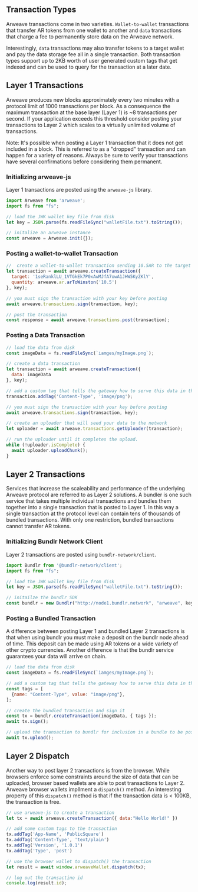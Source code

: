 ## Transaction Types
Arweave transactions come in two varieties. `Wallet-to-wallet` transactions that transfer AR tokens from one wallet to another and `data` transactions that charge a fee to permanently store data on the Arweave network.

Interestingly, `data` transactions may also transfer tokens to a target wallet and pay the data storage fee all in a single transaction. Both transaction types support up to 2KB worth of user generated custom tags that get indexed and can be used to query for the transaction at a later date.

## Layer 1 Transactions
Arweave produces new blocks approximately every two minutes with a protocol limit of 1000 transactions per block. As a consequence the maximum transaction at the base layer (Layer 1) is ~8 transactions per second. If your application exceeds this threshold consider posting your transactions to Layer 2 which scales to a virtually unlimited volume of transactions.

Note: It's possible when posting a Layer 1 transaction that it does not get included in a block. This is referred to as a "dropped" transaction and can happen for a variety of reasons. Always be sure to verify your transactions have several confirmations before considering them permanent.

### Initializing arweave-js
Layer 1 transactions are posted using the `arweave-js` library.
```js
import Arweave from 'arweave';
import fs from "fs";

// load the JWK wallet key file from disk
let key = JSON.parse(fs.readFileSync("walletFile.txt").toString());

// initalize an arweave instance
const arweave = Arweave.init({});
```

### Posting a wallet-to-wallet Transaction

```js
//  create a wallet-to-wallet transaction sending 10.5AR to the target address
let transaction = await arweave.createTransaction({
  target: '1seRanklLU_1VTGkEk7P0xAwMJfA7owA1JHW5KyZKlY',
  quantity: arweave.ar.arToWinston('10.5')
}, key);

// you must sign the transaction with your key before posting
await arweave.transactions.sign(transaction, key);

// post the transaction
const response = await arweave.transactions.post(transaction);
```

### Posting a Data Transaction
```js
// load the data from disk
const imageData = fs.readFileSync(`iamges/myImage.png`);

// create a data transaction
let transaction = await arweave.createTransaction({
  data: imageData
}, key);

// add a custom tag that tells the gateway how to serve this data in the browser
transaction.addTag('Content-Type', 'image/png');

// you must sign the transaction with your key before posting
await arweave.transactions.sign(transaction, key);

// create an uploader that will seed your data to the network
let uploader = await arweave.transactions.getUploader(transaction);

// run the uploader until it completes the upload.
while (!uploader.isComplete) {
  await uploader.uploadChunk();
}
```

## Layer 2 Transactions
Services that increase the scaleability and performance of the underlying Arweave protocol are referred to as Layer 2 solutions. A bundler is one such service that takes multiple individual transactions and bundles them together into a single transaction that is posted to Layer 1. In this way a single transaction at the protocol level can contain tens of thousands of bundled transactions. With only one restriction, bundled transactions cannot transfer AR tokens.

### Initializing Bundlr Network Client
Layer 2 transactions are posted using `bundlr-network/client`.
```js
import Bundlr from '@bundlr-network/client';
import fs from "fs";

// load the JWK wallet key file from disk
let key = JSON.parse(fs.readFileSync("walletFile.txt").toString());

// initailze the bundlr SDK
const bundlr = new Bundlr("http://node1.bundlr.network", "arweave", key);
```

### Posting a Bundled Transaction
A difference between posting Layer 1 and bundled Layer 2 transactions is that when using bundlr you must make a deposit on the bundlr node ahead of time. This deposit can be made using AR tokens or a wide variety of other crypto currencies. Another difference is that the bundlr service guarantees your data will arrive on chain.
```js
// load the data from disk
const imageData = fs.readFileSync(`iamges/myImage.png`);

// add a custom tag that tells the gateway how to serve this data in the browser
const tags = [
  {name: "Content-Type", value: "image/png"},
];

// create the bundled transaction and sign it
const tx = bundlr.createTransaction(imageData, { tags });
await tx.sign();

// upload the transaction to bundlr for inclusion in a bundle to be posted
await tx.upload();
```

## Layer 2 Dispatch
Another way to post layer 2 transactions is from the browser. While browsers enforce some constraints around the size of data that can be uploaded, browser based wallets are able to post transactions to Layer 2. Arweave browser wallets impllment a `dispatch()` method. An interesting property of this `dispatch()` method is that if the transaction data is < 100KB, the transaction is free.
```js
// use arweave-js to create a transaction
let tx = await arweave.createTransaction({ data:"Hello World!" })

// add some custom tags to the transaction
tx.addTag('App-Name', 'PublicSquare')
tx.addTag('Content-Type', 'text/plain')
tx.addTag('Version', '1.0.1')
tx.addTag('Type', 'post')

// use the browser wallet to dispatch() the transaction
let result = await window.arweaveWallet.dispatch(tx);

// log out the transactino id
console.log(result.id);
```

